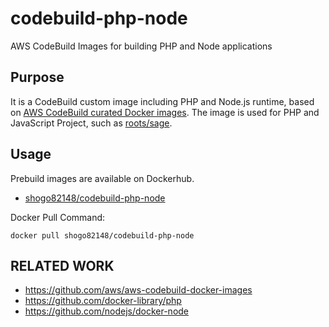 # codebuild-php-node
AWS CodeBuild Images for building PHP and Node applications

## Purpose

It is a CodeBuild custom image including PHP and Node.js runtime, based on [AWS CodeBuild curated Docker images](https://github.com/aws/aws-codebuild-docker-images).
The image is used for PHP and JavaScript Project, such as [roots/sage](https://github.com/roots/sage).

## Usage

Prebuild images are available on Dockerhub.

- [shogo82148/codebuild-php-node](https://hub.docker.com/r/shogo82148/codebuild-php-node)

Docker Pull Command:

```
docker pull shogo82148/codebuild-php-node
```

## RELATED WORK

- https://github.com/aws/aws-codebuild-docker-images
- https://github.com/docker-library/php
- https://github.com/nodejs/docker-node
